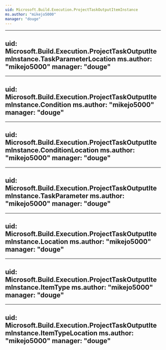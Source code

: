 ```yaml
---
uid: Microsoft.Build.Execution.ProjectTaskOutputItemInstance
ms.author: "mikejo5000"
manager: "douge"
---
```


---
uid: Microsoft.Build.Execution.ProjectTaskOutputItemInstance.TaskParameterLocation
ms.author: "mikejo5000"
manager: "douge"
---

---
uid: Microsoft.Build.Execution.ProjectTaskOutputItemInstance.Condition
ms.author: "mikejo5000"
manager: "douge"
---

---
uid: Microsoft.Build.Execution.ProjectTaskOutputItemInstance.ConditionLocation
ms.author: "mikejo5000"
manager: "douge"
---

---
uid: Microsoft.Build.Execution.ProjectTaskOutputItemInstance.TaskParameter
ms.author: "mikejo5000"
manager: "douge"
---

---
uid: Microsoft.Build.Execution.ProjectTaskOutputItemInstance.Location
ms.author: "mikejo5000"
manager: "douge"
---

---
uid: Microsoft.Build.Execution.ProjectTaskOutputItemInstance.ItemType
ms.author: "mikejo5000"
manager: "douge"
---

---
uid: Microsoft.Build.Execution.ProjectTaskOutputItemInstance.ItemTypeLocation
ms.author: "mikejo5000"
manager: "douge"
---
